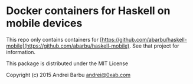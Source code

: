 # Docker containers for Haskell on mobile devices

This repo only contains containers for
[https://github.com/abarbu/haskell-mobile](https://github.com/abarbu/haskell-mobile). See
that project for information.

This package is distributed under the MIT License

Copyright (c) 2015 Andrei Barbu <andrei@0xab.com>
